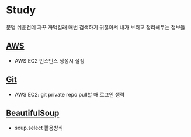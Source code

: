 # Study
분명 쉬운건데 자꾸 까먹길래 매번 검색하기 귀찮아서 내가 보려고 정리해두는 정보들

## [AWS](https://github.com/BrainNim/Study/blob/main/AWS.md)
- AWS EC2 인스턴스 생성시 설정

## [Git](https://github.com/BrainNim/Study/blob/main/Git.md)
- AWS EC2: git private repo pull할 때 로그인 생략

## [BeautifulSoup](https://github.com/BrainNim/Study/blob/main/BeautifulSoup.md)
- soup.select 활용방식
